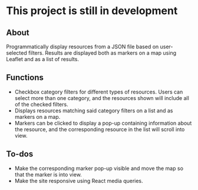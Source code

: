 # This project is still in development

## About 
Programmatically display resources from a JSON file based on user-selected filters. Results are displayed both as markers on a map using Leaflet and as a list of results.

## Functions
* Checkbox category filters for different types of resources. Users can select more than one category, and the resources shown will include all of the checked filters.
* Displays resources matching said category filters on a list and as markers on a map.
* Markers can be clicked to display a pop-up containing information about the resource, and the corresponding resource in the list will scroll into view.

## To-dos
* Make the corresponding marker pop-up visible and move the map so that the marker is into view. 
* Make the site responsive using React media queries.
